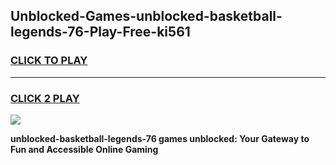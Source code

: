 
## Unblocked-Games-unblocked-basketball-legends-76-Play-Free-ki561
<h3>
<a href="https://premium76.site?title=unblocked-basketball-legends-76&ref=23A">CLICK TO PLAY</a></h3>
<hr>

<h3>
<a href="https://premium76.site?title=unblocked-basketball-legends-76&ref=23A">CLICK 2 PLAY</a>
  
</h3>

<a href="https://premium76.site?title=unblocked-basketball-legends-76&ref=23A"><img src="https://clearcache.store/games.png"></a>


**unblocked-basketball-legends-76 games unblocked: Your Gateway to Fun and Accessible Online Gaming**
